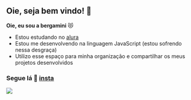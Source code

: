 ## Oie, seja bem vindo! 💜

**Oie, eu sou a bergamini** 😻

- Estou estudando no [alura](https://www.alura.com.br)
- Estou me desenvolvendo na linguagem JavaScript (estou sofrendo nessa desgraça)
- Utilizo esse espaço para minha organização e compartilhar os meus projetos desenvolvidos
  
### Segue lá 🦋 [insta](https://www.instagram.com/geovanna_bergamini?igsh=MTJ6ZDI5YzVjeGUwNw==)

![](https://media1.tenor.com/m/buTy95ulb-MAAAAC/yoongi-minyoongi.gif)
